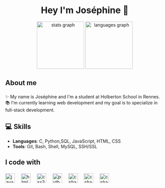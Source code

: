 <h1 align="center"> Hey I'm Joséphine 👋 </h1>


<div align="center">
  <img src="https://github-readme-stats.vercel.app/api?username=Josephine180&hide_title=false&hide_rank=false&show_icons=true&include_all_commits=true&count_private=true&disable_animations=false&theme=dracula&locale=en&hide_border=false&order=1" height="150" alt="stats graph"  />
  <img src="https://github-readme-stats.vercel.app/api/top-langs?username=Josephine180&locale=en&hide_title=false&layout=compact&card_width=320&langs_count=5&theme=dracula&hide_border=false&order=2" height="150" alt="languages graph"  />
</div>

###

<h2 align="left">About me</h2>

###

<p align="left">✨ My name is Joséphine and I'm a student at Holberton School in Rennes. <br>📚 I'm currently learning web development and my goal is to specialize in full-stack development. <br> </p>

###
## 💻 Skills
- **Languages**: C, Python,SQL, JavaScript, HTML, CSS
- **Tools**: Git, Bash, Shell, MySQL, SSH/SSL
  
<h2 align="left">I code with</h2>

###


###

<div align="left">
  <img src="https://cdn.jsdelivr.net/gh/devicons/devicon/icons/javascript/javascript-original.svg" height="30" alt="javascript logo"  />
  <img width="12" />
  <img src="https://cdn.jsdelivr.net/gh/devicons/devicon/icons/html5/html5-original.svg" height="30" alt="html5 logo"  />
  <img width="12" />
  <img src="https://cdn.jsdelivr.net/gh/devicons/devicon/icons/css3/css3-original.svg" height="30" alt="css3 logo"  />
  <img width="12" />
  <img src="https://cdn.jsdelivr.net/gh/devicons/devicon/icons/python/python-original.svg" height="30" alt="python logo"  />
  <img width="12" />
  <img src="https://upload.wikimedia.org/wikipedia/commons/1/18/C_Programming_Language.svg" height="30" alt="csharp logo"  />
  <img width="12" />
  <img src="https://upload.wikimedia.org/wikipedia/commons/9/91/Octicons-mark-github.svg" height="30" alt="csharp logo"  />
  <img width="12" />
  <img src="https://upload.wikimedia.org/wikipedia/commons/e/e0/Git-logo.svg" height="30" alt="csharp logo"  />
</div>
